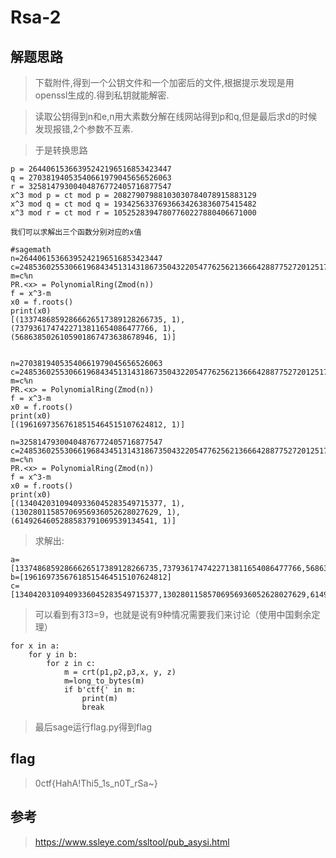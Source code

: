 # Rsa-2

## 解题思路

> 下载附件,得到一个公钥文件和一个加密后的文件,根据提示发现是用openssl生成的.得到私钥就能解密.

> 读取公钥得到n和e,n用大素数分解在线网站得到p和q,但是最后求d的时候发现报错,2个参数不互素.

> 于是转换思路

```
p = 26440615366395242196516853423447
q = 27038194053540661979045656526063
r = 32581479300404876772405716877547
x^3 mod p = ct mod p = 20827907988103030784078915883129
x^3 mod q = ct mod q = 19342563376936634263836075415482
x^3 mod r = ct mod r = 10525283947807760227880406671000

我们可以求解出三个函数分别对应的x值
```

```
#sagemath
n=26440615366395242196516853423447
c=2485360255306619684345131431867350432205477625621366642887752720125176463993839766742234027524
m=c%n
PR.<x> = PolynomialRing(Zmod(n))
f = x^3-m
x0 = f.roots()
print(x0)
[(13374868592866626517389128266735, 1), (7379361747422713811654086477766, 1), (5686385026105901867473638678946, 1)]
 
 
n=27038194053540661979045656526063
c=2485360255306619684345131431867350432205477625621366642887752720125176463993839766742234027524
m=c%n
PR.<x> = PolynomialRing(Zmod(n))
f = x^3-m
x0 = f.roots()
print(x0)
[(19616973567618515464515107624812, 1)]
 
n=32581479300404876772405716877547
c=2485360255306619684345131431867350432205477625621366642887752720125176463993839766742234027524
m=c%n
PR.<x> = PolynomialRing(Zmod(n))
f = x^3-m
x0 = f.roots()
print(x0)
[(13404203109409336045283549715377, 1), (13028011585706956936052628027629, 1), (6149264605288583791069539134541, 1)]
```

> 求解出:

```
a=[13374868592866626517389128266735,7379361747422713811654086477766,5686385026105901867473638678946]
b=[19616973567618515464515107624812]
c=[13404203109409336045283549715377,13028011585706956936052628027629,6149264605288583791069539134541]
```

> 可以看到有3*1*3=9，也就是说有9种情况需要我们来讨论（使用中国剩余定理）

```
for x in a:
    for y in b:
        for z in c:
            m = crt(p1,p2,p3,x, y, z)
            m=long_to_bytes(m)
            if b'ctf{' in m:
                print(m)
                break
```

> 最后sage运行flag.py得到flag

## flag

> 0ctf{HahA!Thi5_1s_n0T_rSa~}

## 参考

> https://www.ssleye.com/ssltool/pub_asysi.html

